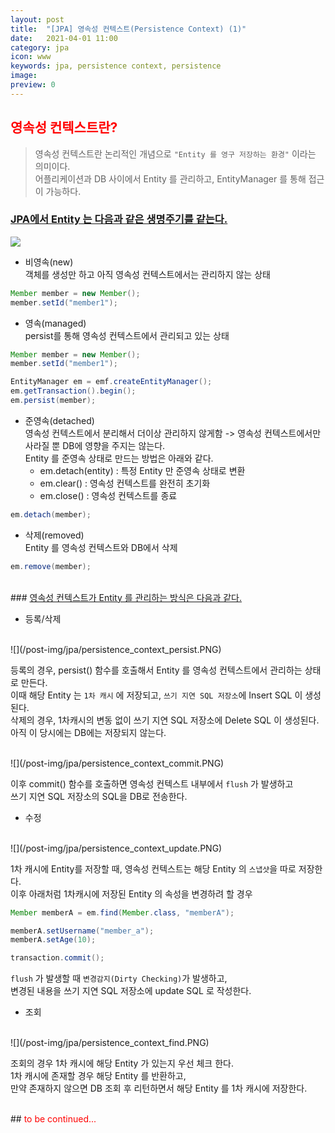 ```yaml
---
layout: post
title:  "[JPA] 영속성 컨텍스트(Persistence Context) (1)"
date:   2021-04-01 11:00
category: jpa
icon: www
keywords: jpa, persistence context, persistence
image: 
preview: 0
---
```


## <span style="color:red">영속성 컨텍스트란?</span>
> 영속성 컨텍스트란 논리적인 개념으로 `"Entity 를 영구 저장하는 환경"` 이라는 의미이다.<br>
어플리케이션과 DB 사이에서 Entity 를 관리하고, EntityManager 를 통해 접근이 가능하다.


### <u>JPA에서 Entity 는 다음과 같은 생명주기를 같는다.</u>
![](/post-img/jpa/entity_lifecycle.PNG)

- 비영속(new)<br>
객체를 생성만 하고 아직 영속성 컨텍스트에서는 관리하지 않는 상태

```java
Member member = new Member();
member.setId("member1");
```

- 영속(managed)<br>
persist를 통해 영속성 컨텍스트에서 관리되고 있는 상태

```java
Member member = new Member();
member.setId("member1");

EntityManager em = emf.createEntityManager();
em.getTransaction().begin();
em.persist(member);
```

- 준영속(detached)<br>
영속성 컨텍스트에서 분리해서 더이상 관리하지 않게함
-> 영속성 컨텍스트에서만 사라질 뿐 DB에 영향을 주지는 않는다.<br>
Entity 를 준영속 상태로 만드는 방법은 아래와 같다.
  - em.detach(entity) : 특정 Entity 만 준영속 상태로 변환
  - em.clear() : 영속성 컨텍스트를 완전히 초기화
  - em.close() : 영속성 컨텍스트를 종료

```java
em.detach(member);
```

- 삭제(removed)<br>
Entity 를 영속성 컨텍스트와 DB에서 삭제

```java
em.remove(member);
```

<br>
### <u>영속성 컨텍스트가 Entity 를 관리하는 방식은 다음과 같다.</u>

- 등록/삭제
<br>
![](/post-img/jpa/persistence_context_persist.PNG)

등록의 경우, persist() 함수를 호출해서 Entity 를 영속성 컨텍스트에서 관리하는 상태로 만든다.<br>
이때 해당 Entity 는 `1차 캐시` 에 저장되고, `쓰기 지연 SQL 저장소`에 Insert SQL 이 생성된다.<br>
삭제의 경우, 1차캐시의 변동 없이 쓰기 지연 SQL 저장소에 Delete SQL 이 생성된다.<br>
아직 이 당시에는 DB에는 저장되지 않는다.

<br>
![](/post-img/jpa/persistence_context_commit.PNG)

이후 commit() 함수를 호출하면 영속성 컨텍스트 내부에서 `flush` 가 발생하고<br> 
쓰기 지연 SQL 저장소의 SQL을 DB로 전송한다.

- 수정
<br>
![](/post-img/jpa/persistence_context_update.PNG)

1차 캐시에 Entity를 저장할 때, 영속성 컨텍스트는 해당 Entity 의 `스냅샷`을 따로 저장한다.<br>
이후 아래처럼 1차캐시에 저장된 Entity 의 속성을 변경하려 할 경우

```java
Member memberA = em.find(Member.class, "memberA");

memberA.setUsername("member_a");
memberA.setAge(10);

transaction.commit();
```
`flush` 가 발생할 때 `변경감지(Dirty Checking)`가 발생하고,<br>
변경된 내용을 쓰기 지연 SQL 저장소에 update SQL 로 작성한다.

- 조회
<br>
![](/post-img/jpa/persistence_context_find.PNG)

조회의 경우 1차 캐시에 해당 Entity 가 있는지 우선 체크 한다.<br>
1차 캐시에 존재할 경우 해당 Entity 를 반환하고,<br>
만약 존재하지 않으면 DB 조회 후 리턴하면서 해당 Entity 를 1차 캐시에 저장한다.


<br>
## <span style="color:red">to be continued...</span>
